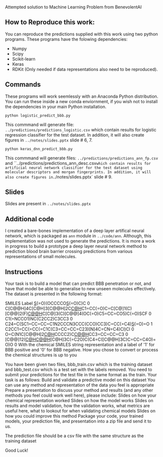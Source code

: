 Attempted solution to Machine Learning Problem from BenevolentAI

## How to Reproduce this work:
You can reproduce the predictions supplied with this work using two python programs. These programs have the folowing dependencies:
* Numpy
* Scipy
* Scikit-learn
* Keras
* RDKit (Only needed if data representations also need to be reproduced).

## Commands
These programs will work seemlessly with an Anaconda Python distribution. You can run these inside a new conda enviornment, if you wish not to install the dependencies in your main Python installation.

```
python logistic_predict_bbb.py
```
This commmand will generate file: `../predictions/predictions_logistic.csv` which contain results for logistic regression classifier for the test dataset. In addition, it will also create figures in `../notes/slides.pptx` slide # 6, 7.  

```
python keras_dnn_predict_bbb.py
```
This commmand will generate files: `../predictions/predictions_ann_fp.csv` and ``../predictions/predictions_ann_desc.csv` which contain results for artificial neural network classifier for the test dataset using molecular descriptors and morgan fingerprints. In addition, it will also create figures in `../notes/slides.pptx` slide # 9.

## Slides
Slides are present in `../notes/slides.pptx`

## Additional code
I created a bare-bones implementation of a deep layer artifical neural network, which is packaged as `ann` module in `../code/ann`. Although, this implementation was not used to generate the predictions. It is more a work in progress to build a prototype  a deep layer neural network method to prediction blood brain barrier crossing predictions from various representations of small molecules.  


## Instructions
Your task is to build a model that can predict BBB penetration or not, and have that model be able to generalise to new unseen molecules effectively.
The dataset is presented in the following format:

SMILES	Label
[S](=O)(=O)(OCCCCO[S](=O)(=O)C)C	0
C[C@@H]4C[C@H]3[C@@H]2C[C@H](F)C1=CC(=O)C=C[C@]1(C)[C@@]2(F)[C@@H](O)C[C@]3(C)[C@@]4(OC(=O)C5=CC=CO5)C(=O)SCF	0
C1(=NCCO1)NC(C2CC2)C3CC3	0
C24=C(SC1=CC=CC=C1N2CCCN3CCC(CCO)CC3)C=CC(=C4)[S](N(C)C)(=O)=O	1
C2CC1=CC(=CC(=C1C(C3=CC=CC=C23)[N]4C=CN=C4)Cl)Cl	0
O=C(N1C[C@@H]2[C@H](C1)CCCC2)C[C@@H](C(O)=O)CC3=CC=CC=C3	0
[C@@]12([C@H]([C@H](N(C)C)C(=C(C1=O)C(=O)N)O)[C@@H](O)[C@H]3C(=C2O)C(C4=C([C@@H]3C)C=CC=C4O)=O)O	0
With the chemical SMILES string representation and a label of '1' for BBB positive and '0' for BBB negative. How you chose to convert or process the chemical structures is up to you

You have been given two files, bbb_train.csv which is the training dataset and bbb_test.csv which is a test set with the labels removed. You need to submit your predictions for the test file in the same format as the train.
Your task is as follows:
Build and validate a predictive model on this dataset
You can use any method and representation of the data you feel is appropriate
Prepare a presentation to discuss your method and results (and any other methods you feel could work well here), please include:
Slides on how your chemical representation worked
Slides on how the model works
Slides on results and model validation, how the validation works, what metrics are useful here, what to lookout for when validating chemical models
Slides on how you could improve this method
Package your code, your trained models, your prediction file, and presentation into a zip file and send it to us.

The prediction file should be a csv file with the same structure as the training dataset

Good Luck!
